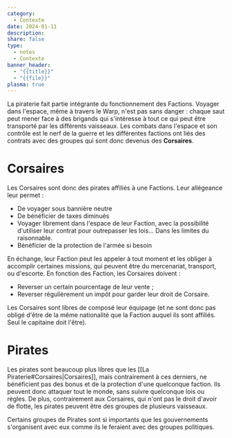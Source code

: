 ```yaml
---
category:
  - Contexte
date: 2024-01-11
description: 
share: false
type:
  - notes
  - Contexte
banner_header:
  - "{{title}}"
  - "{{file}}"
plasma: true
---
```



La piraterie fait partie intégrante du fonctionnement des Factions. Voyager dans l'espace, même à travers le Warp, n'est pas sans danger : chaque saut peut mener face à des brigands qui s'intéresse à tout ce qui peut être transporté par les différents vaisseaux.
Les combats dans l'espace et son contrôle est le nerf de la guerre et les différentes factions ont liés des contrats avec des groupes qui sont donc devenus des **Corsaires**.

# Corsaires

Les Corsaires sont donc des pirates affiliés à une Factions. Leur allégeance leur permet :
- De voyager sous bannière neutre
- De bénéficier de taxes diminués
- Voyager librement dans l'espace de leur Faction, avec la possibilité d'utiliser leur contrat pour outrepasser les lois… Dans les limites du raisonnable.
- Bénéficier de la protection de l'armée si besoin

En échange, leur Faction peut les appeler à tout moment et les obliger à accomplir certaines missions, qui peuvent être du mercenariat, transport, ou d'escorte.
En fonction des Faction, les Corsaires doivent :
- Reverser un certain pourcentage de leur vente ;
- Reverser régulièrement un impôt pour garder leur droit de Corsaire.

Les Corsaires sont libres de composé leur équipage (et ne sont donc pas obligé d'être de la même nationalité que la Faction auquel ils sont affiliés. Seul le capitaine doit l'être).

# Pirates

Les pirates sont beaucoup plus libres que les [[La Piraterie#Corsaires|Corsaires]], mais contrairement à ces derniers, ne bénéficient pas des bonus et de la protection d'une quelconque faction. Ils peuvent donc attaquer tout le monde, sans suivre quelconque lois ou règles.
De plus, contrairement aux Corsaires, qui n'ont pas le droit d'avoir de flotte, les pirates peuvent être des groupes de plusieurs vaisseaux.

Certains groupes de Pirates sont si importants que les gouvernements s'organisent avec eux comme ils le feraient avec des groupes politiques.

